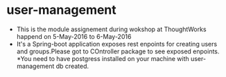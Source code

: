 # user-management
* This is the module assignement during wokshop at ThoughtWorks happend on 5-May-2016 to 6-May-2016
* It's a Spring-boot application exposes rest enpoints for creating users and groups.Please got to COntroller package
to see exposed enpoints.
*You need to have postgress installed on your machine with user-management db created.
